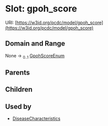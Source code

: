 
# Slot: gpoh_score




URI: [https://w3id.org/pcdc/model/gpoh_score](https://w3id.org/pcdc/model/gpoh_score)


## Domain and Range

None &#8594;  <sub>0..1</sub> [GpohScoreEnum](GpohScoreEnum.md)

## Parents


## Children


## Used by

 * [DiseaseCharacteristics](DiseaseCharacteristics.md)
